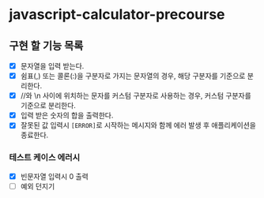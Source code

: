 # javascript-calculator-precourse

## 구현 할 기능 목록
- [x] 문자열을 입력 받는다.
- [x] 쉼표(,) 또는 콜론(:)을 구분자로 가지는 문자열의 경우, 해당 구분자를 기준으로 분리한다.
- [x] //와 \n 사이에 위치하는 문자를 커스텀 구분자로 사용하는 경우, 커스텀 구분자를 기준으로 분리한다.
- [x] 입력 받은 숫자의 합을 출력한다.
- [x] 잘못된 값 입력시 `[ERROR]`로 시작하는 메시지와 함께 에러 발생 후 애플리케이션을 종료한다.

### 테스트 케이스 에러시
- [x] 빈문자열 입력시 0 출력
- [ ] 예외 던지기